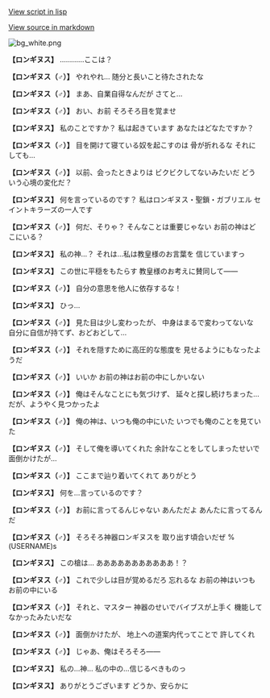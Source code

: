 [View script in lisp](../scripts/101204010.txt)

[View source in markdown](101204010.md)

![bg_white.png](../images/backgrounds/bg_white.png)

**【ロンギヌス】**
…………ここは？

**【ロンギヌス（♂）】**
やれやれ…
随分と長いこと待たされたな

**【ロンギヌス（♂）】**
まあ、自業自得なんだが
さてと…

**【ロンギヌス（♂）】**
おい、お前
そろそろ目を覚ませ

**【ロンギヌス】**
私のことですか？
私は起きています
あなたはどなたですか？

**【ロンギヌス（♂）】**
目を開けて寝ている奴を起こすのは
骨が折れるな
それにしても…

**【ロンギヌス（♂）】**
以前、会ったときよりは
ビクビクしてないみたいだ
どういう心境の変化だ？

**【ロンギヌス】**
何を言っているのです？
私はロンギヌス・聖鎖・ガブリエル
セイントキラーズの一人です

**【ロンギヌス（♂）】**
何だ、そりゃ？
そんなことは重要じゃない
お前の神はどこにいる？

**【ロンギヌス】**
私の神…？
それは…私は教皇様のお言葉を
信じていますっ

**【ロンギヌス】**
この世に平穏をもたらす
教皇様のお考えに賛同して――

**【ロンギヌス（♂）】**
自分の意思を他人に依存するな！

**【ロンギヌス】**
ひっ…

**【ロンギヌス（♂）】**
見た目は少し変わったが、
中身はまるで変わってないな
自分に自信が持てず、おどおどして…

**【ロンギヌス（♂）】**
それを隠すために高圧的な態度を
見せるようにもなったようだ

**【ロンギヌス（♂）】**
いいか
お前の神はお前の中にしかいない

**【ロンギヌス（♂）】**
俺はそんなことにも気づけず、
延々と探し続けちまった…
だが、ようやく見つかったよ

**【ロンギヌス（♂）】**
俺の神は、いつも俺の中にいた
いつでも俺のことを見ていた

**【ロンギヌス（♂）】**
そして俺を導いてくれた
余計なことをしてしまったせいで
面倒かけたが…

**【ロンギヌス（♂）】**
ここまで辿り着いてくれて
ありがとう

**【ロンギヌス】**
何を…言っているのです？

**【ロンギヌス（♂）】**
お前に言ってるんじゃない
あんただよ
あんたに言ってるんだ

**【ロンギヌス（♂）】**
そろそろ神器ロンギヌスを
取り出す頃合いだぜ
%(USERNAME)s

**【ロンギヌス】**
この槍は…
あああああああああああ！？

**【ロンギヌス（♂）】**
これで少しは目が覚めるだろ
忘れるな
お前の神はいつもお前の中にいる

**【ロンギヌス（♂）】**
それと、マスター
神器のせいでバイブスが上手く
機能してなかったみたいだな

**【ロンギヌス（♂）】**
面倒かけたが、
地上への道案内代ってことで
許してくれ

**【ロンギヌス（♂）】**
じゃあ、俺はそろそろ――

**【ロンギヌス】**
私の…神…
私の中の…信じるべきものっ

**【ロンギヌス】**
ありがとうございます
どうか、安らかに